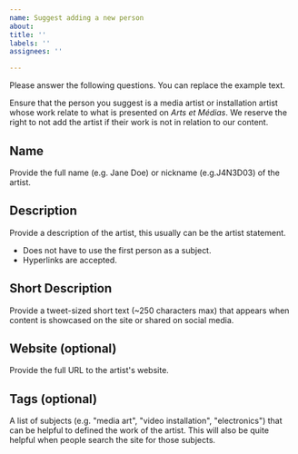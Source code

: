 ```yaml
---
name: Suggest adding a new person
about: 
title: ''
labels: ''
assignees: ''

---
```


Please answer the following questions. You can replace the example text.

Ensure that the person you suggest is a media artist or installation artist whose work relate to what is presented on _Arts et Médias_. We reserve the right to not add the artist if their work is not in relation to our content.

## Name
Provide the full name (e.g. Jane Doe) or nickname (e.g.J4N3D03) of the artist.

## Description
Provide a description of the artist, this usually can be the artist statement.
- Does not have to use the first person as a subject.
- Hyperlinks are accepted.

## Short Description
Provide a tweet-sized short text (~250 characters max) that appears when content is showcased on the site or shared on social media.

## Website (optional)
Provide the full URL to the artist's website.

## Tags (optional)
A list of subjects (e.g. "media art", "video installation", "electronics") that can be helpful to defined the work of the artist. This will also be quite helpful when people search the site for those subjects.
